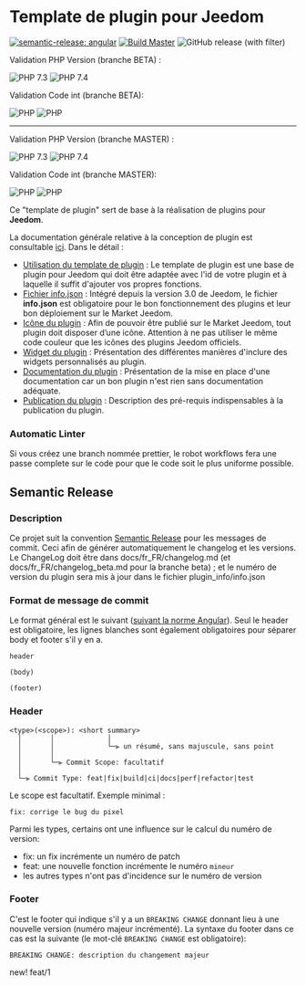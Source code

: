 # Template de plugin pour Jeedom

[![semantic-release: angular](https://img.shields.io/badge/semantic--release-angular-e10079?logo=semantic-release)](https://github.com/semantic-release/semantic-release)
[![Build Master](https://github.com/pifou25/plugin-template/actions/workflows/semantic-release.yml/badge.svg?branch=master)](https://github.com/pifou25/plugin-template/actions/workflows/semantic-release.yml)
![GitHub release (with filter)](https://img.shields.io/github/v/release/pifou25/plugin-template)

Validation PHP Version (branche BETA) :

![PHP 7.3](https://github.com/jeedom/plugin-template/actions/workflows/lint_Php73.yml/badge.svg?branch=beta)
![PHP 7.4](https://github.com/jeedom/plugin-template/actions/workflows/lint_Php74.yml/badge.svg?branch=beta)

Validation Code int (branche BETA):

![PHP](https://github.com/jeedom/plugin-template/actions/workflows/php.yml/badge.svg?branch=beta)
![PHP](https://github.com/jeedom/plugin-template/actions/workflows/codeLintGlobal.yml/badge.svg?branch=beta)


--------
Validation PHP Version (branche MASTER) :

![PHP 7.3](https://github.com/jeedom/plugin-template/actions/workflows/lint_Php73.yml/badge.svg?branch=master)
![PHP 7.4](https://github.com/jeedom/plugin-template/actions/workflows/lint_Php74.yml/badge.svg?branch=master)

Validation Code int (branche MASTER):

![PHP](https://github.com/jeedom/plugin-template/actions/workflows/php.yml/badge.svg?branch=master)
![PHP](https://github.com/jeedom/plugin-template/actions/workflows/codeLintGlobal.yml/badge.svg?branch=master)

Ce "template de plugin" sert de base à la réalisation de plugins pour **Jeedom**.

La documentation générale relative à la conception de plugin est consultable [ici](https://doc.jeedom.com/fr_FR/dev/). Dans le détail :   
* [Utilisation du template de plugin](https://doc.jeedom.com/fr_FR/dev/plugin_template) : Le template de plugin est une base de plugin pour Jeedom qui doit être adaptée avec l'id de votre plugin et à laquelle il suffit d'ajouter vos propres fonctions. 
* [Fichier info.json](https://doc.jeedom.com/fr_FR/dev/structure_info_json) : Intégré depuis la version 3.0 de Jeedom, le fichier **info.json** est obligatoire pour le bon fonctionnement des plugins et leur bon déploiement sur le Market Jeedom.
* [Icône du plugin](https://doc.jeedom.com/fr_FR/dev/Icone_de_plugin) : Afin de pouvoir être publié sur le Market Jeedom, tout plugin doit disposer d’une icône. Attention à ne pas utiliser le même code couleur que les icônes des plugins Jeedom officiels.
* [Widget du plugin](https://doc.jeedom.com/fr_FR/dev/widget_plugin) : Présentation des différentes manières d'inclure des widgets personnalisés au plugin.
* [Documentation du plugin](https://doc.jeedom.com/fr_FR/dev/documentation_plugin) : Présentation de la mise en place d'une documentation car un bon plugin n'est rien sans documentation adéquate.
* [Publication du plugin](https://doc.jeedom.com/fr_FR/dev/publication_plugin) : Description des pré-requis indispensables à la publication du plugin.


### Automatic Linter 

Si vous créez une branch nommée prettier, le robot workflows fera une passe complete sur le code pour que le code soit le plus uniforme possible.

## Semantic Release

### Description

Ce projet suit la convention [Semantic Release](https://semantic-release.gitbook.io/semantic-release/) pour les messages de commit. 
Ceci afin de générer automatiquement le changelog et les versions. Le ChangeLog
 doit être dans docs/fr_FR/changelog.md (et docs/fr_FR/changelog_beta.md pour
  la branche beta) ; et le numéro de version du plugin sera mis à jour
  dans le fichier plugin_info/info.json

### Format de message de commit

Le format général est le suivant ([suivant la norme Angular](https://github.com/angular/angular/blob/main/CONTRIBUTING.md#-commit-message-format)).
Seul le header est obligatoire, les lignes blanches sont également obligatoires pour séparer  body et footer s'il y en a.
```
header

(body)

(footer)
```

### Header
```
<type>(<scope>): <short summary>
  │       │             │
  │       │             └─⫸ un résumé, sans majuscule, sans point
  │       │
  │       └─⫸ Commit Scope: facultatif
  │
  └─⫸ Commit Type: feat|fix|build|ci|docs|perf|refactor|test
```

Le scope est facultatif. Exemple minimal :
```
fix: corrige le bug du pixel
```

Parmi les types, certains ont une influence sur le calcul du numéro de version:
* fix: un fix incrémente un numéro de patch
* feat: une nouvelle fonction incrémente le numéro `mineur`
* les autres types n'ont pas d'incidence sur le numéro de version

### Footer

C'est le footer qui indique s'il y a un `BREAKING CHANGE` donnant lieu à une nouvelle version (numéro majeur incrémenté). La syntaxe du footer dans ce cas est la suivante (le mot-clé `BREAKING CHANGE` est obligatoire):
```
BREAKING CHANGE: description du changement majeur
```

new! feat/1
